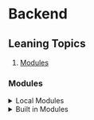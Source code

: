 # Backend

## Leaning Topics

1. [Modules](#modules)

<a name="modules"></a>
### Modules

<details>
<summary>Local Modules</summary>
যে সকল modules আমরা নিজেরা তৈরি করে থাকি সে সকল modules কে local modules বলা হয়।

```javascript
নিজেরা modules তৈরি করলে সেটা নিম্নক্তভাবে করতে হবে... 
const getName = () => 'Md Abdullah Fardus'; (এখানে ES6 এর ফাংশন ব্যবহার করা হয়েছে)
const getDOB = () => '08/08/1993';

exports.name = getName; (তৈরি করা ফাংশন exports করতে হবে ব্যবহার করার জন্য)
exports.age = getDOB; (exports. এর পরে যেকোনো নাম দেয়া যাবে)
(উপরোক্ত পদ্ধতিতে exports করার সুবিধা হলো এটাকে পছন্দ অনুযায়ী নামে exports করা যায়)

এই তৈরি কৃত modules ব্যবহার করার পদ্ধতি যথাক্রমে... 
const author = require('./Local_modules'); (যেকোনো নাম দিয়ে সেটাকে require করে নিতে হবে এবং file path বলে দিতে হবে)

console.log(author.name());
console.log(author.age());
(চেক করার জন্য terminal এ node index.js/অথবা যে ফাইলে রাখা হবে সেই ফাইলের নাম লিখে enter করলেই result দেখাবে)

অন্য আরেকটি উপায়ে export এবং import করা যায়, তা যথাক্রমে... 
exports.presentAddress = () => 'Sufia Vila/1st Floor/B3, Puratan Controlmore, North Patenga, Chattogram-4222';
(আলাদা করে লেখা এড়িয়ে যেতে চাইলে এই পদ্ধতিটি ব্যবহার করা যেতে পারে)
const {presentAddress} = require('./Local_modules');
(এখানে পছন্দ অনুযায়ী নাম দেয়া যায় না, যেমন্টা modules এর নাম দেয়া হয় ঠিক সেভাবেই লিখতে হয় এবং সেটা দ্বিতীয় বন্ধনীর ভেতরে)

আরো একটি export এবং import এর উপায় যথাক্রমে...
const fatherName = 'Md Olliullah Anshari'; (চাইলে variable ও ব্যবহার করা যায়)
const motherName = 'Jannatul Fardus';

module.exports = {
    fatherName,
    motherName
}
(modules.export কথাটি লিখে = সমান চিহ্ন দিয়ে দ্বিতীয় বন্ধনীর মধ্যে variable এর নাম দেয়া যায়,
তবে এক্ষেত্রেও নিজের ইচ্ছেমত নতুন নাম দেয়া যায় না export এর ক্ষেত্রে,
আপনি চাইলে এই পদ্ধতিতে ফাংশনও export করতে পারবেন)

const author = require('./Local_modules'); (require এর মাধ্যমে import করে নিতে হবে)
console.log(author.fatherName);
console.log(author.motherName);
```

    
</details>
<details>
<summary>Built in Modules</summary>
যে সকল modules পূর্বে থেকেই nodejs এর মধ্যে তৈরি করা রয়েছে সে সকল modules কে build in modules বলে। যেমন -

 - fs (ফাইল সিস্টেম হ্যান্ডেল করতে ব্যবহৃত হয়)
 - http (http server তৈরি করতে ব্যবহৃত হয়)
 - https (https server তৈরি করতে ব্যবহৃত হয়)
 - path (ফাইলের পাথ হ্যান্ডেল করতে ব্যবহৃত হয়)
 - url (url string parse করতে ব্যবহৃত হয়)
 - util (utility functions ব্যবহার করতে ব্যবহৃত হয়)
  


<details>
    <summary>File System (fs)</summary>
fs module ব্যবহার করার পূর্বে এটাকে যেকোনো নামে require করে নিতে হবে 

```javascript
const fs = require('fs');
```
fs module এ নিম্নোক্ত functions/methods সমূহ রয়েছে - 

- writeFile (এর সাহায্যে নতুন কোনো ফাইল তৈরি করা যায়)
```javascript
fs.writeFile('demo.txt','This is demo text',(err)=>{
       return (err ? console.log('err') : console.log('successful'))
    })
(আমরা demo নামে একটি text file তৈরি করার জন্য উপরোক্ত কোডটি ব্যবহার করেছি। 
প্রথম বন্ধনীর ভেতরে আমরা প্রহমে যে ফাইলটি তৈরি করতে চাই তার নাম extension সহ লিখেছি অর্থাৎ demo.txt
তারপর ফাইলের ভেতরে আমরা কিছু text লিখে দিয়েছি এবং
সর্বশেষে আমরা একটা call back ফাংশন দিয়েছি।
এখানে ফাংশনের ভেতরে আমরা একটি প্যারামিটার পাছ করেছি err নামে।
এরপর আমরা একটি টার্নারী কন্ডিশন ব্যবহার করেছি, অর্থাৎ ফাংশনের মধ্যে থাকা প্যারামিটার 
err হলে err লেখা console এ প্রিন্ট হবে, আর err না হলে console এ successful প্রিন্ট হবে।)
```
- appendFile (এর সাহায্যে কোনো ফাইল আপডেট করা যায়) 
```javascript
fs.appendFile('demo.txt','This text is included by appendFile method.',(err)=>{
       return (err ? console.log('err') : console.log('successful'))
    })
(এই পদ্ধতিতে আমরা যে ফাইলের ডাটা আপডেট করতে চাইছি সেই ফাইলের নাম extension সহ লিখে,
তারপর ডাটা লিখেছি এবং শেষে একটি কল বেক ফাংশন দিয়েছি, যাতে করে বুঝতে পারা যায় ফাইল
আপডেট ঠিক মতো হয়েছে কি না)
```
- readFile (এর সাহায্যে কোনো ফাইল রিড করা যায়)
```javascript
 fs.readFile('demo.txt','utf-8',(err, data)=>{
       return (err ? console.log('err') : console.log(data))
    })
(এই পদ্ধতিতে কোনো ফাইলের ডাটা রিড করার জন্য প্রথমে ফাইলের নামটি দিতে হবে extension সহ,
তারপর এনকোড হিসেবে utf-8 দিতে হবে। এই utf-8 না দিলে ফাইল রিডিং এর পরিবর্তে buffer দেখাবে।
তারপর কল বেক ফাংশনে দুটি প্যারামিটার দিয়ে দিতে হবে, একটি হলো err এবং অন্যটি হলো data)
```
- renameFile (এর সাহায্যে কোনো ফাইলের নাম পরিবর্তন করা যায়)
```javascript
fs.rename('demo.txt demo2.text','demo2.txt',(err)=>{
       return (err ? console.log('err') : console.log('successful'))
    })
(এই পদ্ধতিতে যে ফাইলের নাম পরিবর্তন করা হবে সেই ফাইলের নাম প্রথমে extension সহ লিখতে হবে
তারপর যে নতুন নামকরণ করতে চান সে নামটি লিখে দিতে হবে এবং শেষে কল বেক ফাংশনের মধ্যে একটি
প্যারামিটার পাছ করে err অথবা successful message console এ প্রিন্ট কমান্ড দিতে পারেন)
```
- unlink (এর সাহায্যে কোনো ফাইল ডিলিট করা যায়)
```javascript
fs.unlink('demo.txt,kk.txt',(err)=>{
       return (err ? console.log('err') : console.log('successful'))
    })
(এই পদ্ধতিতে শুধু যে ফাইলটি ডিলিট করা হবে তার নাম extension সহ দিয়ে একটি কল বেক ফাংশনে
একটি প্যারামিটার পাছ করে err অথবা successfull message প্রিন্ট করতে পারেন)
```
- exists (এর সাহায্যে কোনো ফাইল খোজা যায়)
```javascript
fs.exists('demo.txt',(result)=>{
       return (result ? console.log('found') : console.log('not found'))
    })
(এই পদ্ধতিতে যে ফাইলের খোজ করা হবে তার নাম extension সহ লিখে তারপর একটি কল বেক ফাংশনে
একটি প্যারামিটার পাছ করে দিয়ে আপনি চাইলে তার মাধ্যমে found অথবা not found প্রিন্ট করাতে পারেন
টার্নারি কন্ডিশনাল অপারেটর ব্যবহারের মাধ্যমে)
```
</details>
</details>
